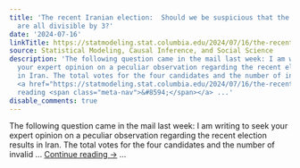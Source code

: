 ```yaml
---
title: 'The recent Iranian election:  Should we be suspicious that the vote totals
  are all divisible by 3?'
date: '2024-07-16'
linkTitle: https://statmodeling.stat.columbia.edu/2024/07/16/the-recent-iranian-election-should-we-be-suspicious-that-the-vote-totals-are-all-divisible-by-3/
source: Statistical Modeling, Causal Inference, and Social Science
description: 'The following question came in the mail last week: I am writing to seek
  your expert opinion on a peculiar observation regarding the recent election results
  in Iran. The total votes for the four candidates and the number of invalid &#8230;
  <a href="https://statmodeling.stat.columbia.edu/2024/07/16/the-recent-iranian-election-should-we-be-suspicious-that-the-vote-totals-are-all-divisible-by-3/">Continue
  reading <span class="meta-nav">&#8594;</span></a> ...'
disable_comments: true
---
```

The following question came in the mail last week: I am writing to seek your expert opinion on a peculiar observation regarding the recent election results in Iran. The total votes for the four candidates and the number of invalid &#8230; <a href="https://statmodeling.stat.columbia.edu/2024/07/16/the-recent-iranian-election-should-we-be-suspicious-that-the-vote-totals-are-all-divisible-by-3/">Continue reading <span class="meta-nav">&#8594;</span></a> ...